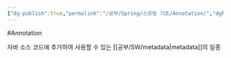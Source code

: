 ```yaml
---
{"dg-publish":true,"permalink":"/공부/Spring/스프링 기초/Annotation/","dgPassFrontmatter":true}
---
```



#Annotation

자바 소스 코드에 추가하여 사용할 수 있는 [[공부/SW/metadata\|metadata]]의 일종